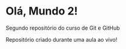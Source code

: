 # Olá, Mundo 2!
 Segundo repositório do curso de Git e GitHub

 Repositório criado durante uma aula ao vivo!
